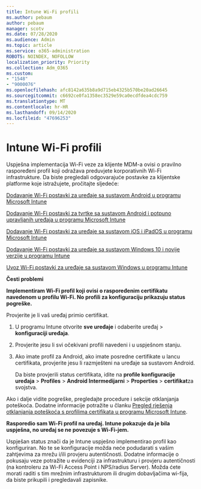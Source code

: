 ```yaml
---
title: Intune Wi-Fi profili
ms.author: pebaum
author: pebaum
manager: scotv
ms.date: 07/28/2020
ms.audience: Admin
ms.topic: article
ms.service: o365-administration
ROBOTS: NOINDEX, NOFOLLOW
localization_priority: Priority
ms.collection: Adm_O365
ms.custom:
- "1548"
- "9000076"
ms.openlocfilehash: afc8142a635b8a9d715eb4325b570be20ad26645
ms.sourcegitcommit: c6692ce0fa1358ec3529e59ca0ecdfdea4cdc759
ms.translationtype: MT
ms.contentlocale: hr-HR
ms.lasthandoff: 09/14/2020
ms.locfileid: "47696253"
---
```

# <a name="intune-wi-fi-profiles"></a>Intune Wi-Fi profili

Uspješna implementacija Wi-Fi veze za klijente MDM-a ovisi o pravilno raspoređeni profil koji odražava preduvjete korporativnih Wi-Fi infrastrukture. Da biste pregledali odgovarajuće postavke za klijentske platforme koje istražujete, pročitajte sljedeće: 

[Dodavanje Wi-Fi postavki za uređaje sa sustavom Android u programu Microsoft Intune](https://docs.microsoft.com/intune/wi-fi-settings-android)

[Dodavanje Wi-Fi postavki za tvrtke sa sustavom Android i potpuno upravljanih uređaja u programu Microsoft Intune](https://docs.microsoft.com/intune/wi-fi-settings-android-enterprise)

[Dodavanje Wi-Fi postavki za uređaje sa sustavom iOS i iPadOS u programu Microsoft Intune](https://docs.microsoft.com/intune/wi-fi-settings-ios)

[Dodavanje Wi-Fi postavki za uređaje sa sustavom Windows 10 i novije verzije u programu Intune](https://docs.microsoft.com/intune/wi-fi-settings-windows)

[Uvoz Wi-Fi postavki za uređaje sa sustavom Windows u programu Intune](https://docs.microsoft.com/intune/wi-fi-settings-import-windows-8-1)

**Česti problemi**

**Implementiram Wi-Fi profil koji ovisi o raspoređenim certifikatu navedenom u profilu Wi-Fi. No profili za konfiguraciju prikazuju status pogreške.**

Provjerite je li vaš uređaj primio certifikat.

1. U programu Intune otvorite **sve uređaje** i odaberite uređaj > **konfiguraciji uređaja**.

2. Provjerite jesu li svi očekivani profili navedeni i u uspješnom stanju.

3. Ako imate profil za Android, ako imate posredne certifikate u lancu certifikata, provjerite jesu li razmješteni na uređaje sa sustavom Android.

    Da biste provjerili status certifikata, idite na **profile konfiguracije uređaja**  >  **Profiles**  >  **Android Intermedijarni**  >  **Properties**  >  **certifikat**za svojstva.

Ako i dalje vidite pogreške, pregledajte procedure i sekcije otklanjanja poteškoća. Dodatne informacije potražite u članku [Pregled rješenja otklanjanja poteškoća s profilima certifikata u programu Microsoft Intune](https://support.microsoft.com/help/4457481/troubleshooting-scep-certificate-profile-deployment-in-intune).

**Rasporedio sam Wi-Fi profil na uređaj. Intune pokazuje da je bila uspješna, no uređaj se ne povezuje s Wi-Fi-jem.**

Uspješan status znači da je Intune uspješno implementirao profil kao konfiguriran. No te se konfiguracije možda neće podudarati s vašim zahtjevima za mrežu i/ili provjeru autentičnosti. Dodatne informacije o pokusaju veze potražite u evidenciji za infrastrukturu i provjeru autentičnosti (na kontroleru za Wi-Fi Access Point i NPS/radius Server). Možda ćete morati raditi s tim mrežnim infrastrukturom ili drugim dobavljačima wi-fija, da biste prikupili i pregledavali zapisnike.